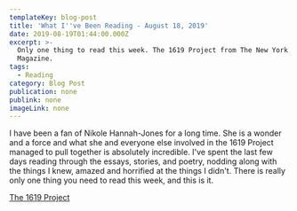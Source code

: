```yaml
---
templateKey: blog-post
title: 'What I''ve Been Reading - August 18, 2019'
date: 2019-08-19T01:44:00.000Z
excerpt: >-
  Only one thing to read this week. The 1619 Project from The New York Times
  Magazine.
tags:
  - Reading
category: Blog Post
publication: none
publink: none
imageLink: none
---
```

I have been a fan of Nikole Hannah-Jones for a long time. She is a wonder and a force and what she and everyone else involved in the 1619 Project managed to pull together is absolutely incredible. I've spent the last few days reading through the essays, stories, and poetry, nodding along with the things I knew, amazed and horrified at the things I didn't. There is really only one thing you need to read this week, and this is it.

[The 1619 Project](https://www.nytimes.com/interactive/2019/08/14/magazine/1619-america-slavery.html)

